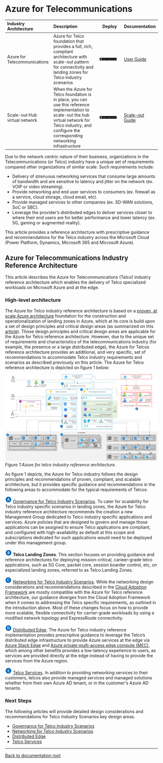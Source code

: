 # Azure for Telecommunications

| Industry Architecture | Description | Deploy | Documentation
|:----------------------|:------------|--------|--------------|
| Azure for Telecommunications | Azure for Telco foundation that provides a full, rich, compliant architecture with scale-out pattern for connectivity and landing zones for Telco industry scenarios |[![Deploy To Microsoft Cloud](../docs/deploytomicrosoftcloud.svg)](https://aka.ms/afoRI) | [User Guide](./referenceImplementation/readme.md)
| Scale-out Hub virtual network | When the Azure for Telco foundation is in place, you can use this reference implementation to scale-out the hub virtual network for Telco industry, and configure the corresponding networking infrastructure |[![Deploy To Microsoft Cloud](../docs/deploytomicrosoftcloud.svg)](https://aka.ms/afoScaleOut) | [Scale-out Guide](./referenceImplementation/readme.md)

Due to the network centric nature of their business, organizations in the Telecommunications (or Telco) industry have a unique set of requirements compared other organizations of similar scale. Such requirements include:

* Delivery of strenuous networking services that consume large amounts of bandwidth and are sensitive to latency and jitter on the network (ex. VOIP or video streaming).
* Provide networking and end user services to consumers (ex. firewall as a service, cloud storage, cloud email, etc).
* Provide managed services to other companies (ex. SD-WAN solutions, SoC or SBC).
* Leverage the provider’s distributed edges to deliver services closer to where their end users are for better performance and lower latency (ex. 5G, gaming or augmented reality).

This article provides a reference architecture with prescriptive guidance and recommendations for the Telco industry across the Microsoft Cloud (Power Platform, Dynamics, Microsoft 365 and Microsoft Azure).

## Azure for Telecommunications Industry Reference Architecture

This article describes the Azure for Telecommunications (Telco) industry reference architecture which enables the delivery of Telco specialized workloads on Microsoft Azure and at the edge.

### High-level architecture

The Azure for Telco industry reference architecture is based on a [proven, at scale Azure architecture](https://docs.microsoft.com/azure/cloud-adoption-framework/ready/enterprise-scale/architecture) foundation for the construction and operationalization of landing zones in Azure, which at its core is build upon a set of design principles and critical design areas (as summarized on this [article](../foundations/azure/README.md)). Those design principles and critical design areas are applicable for the Azure for Telco reference architecture. However, due to the unique set of requirements and characteristics of the telecommunications industry (for example, the presence or a large distributed edge), the Azure for Telcos reference architecture provides an additional, and very specific, set of recommendations to accommodate Telco industry requirements and scenarios as described previously on this article. The Azure for Telco reference architecture is depicted on figure 1 below:

![Azure for Telco industry reference architecture](./docs/telco-industry-reference-architecture.png)
_Figure 1:Azure for telco industry reference architecture._

As figure 1 depicts, the Azure for Telco industry follows the design principles and recommendations of proven, compliant, and scalable architecture, but it provides specific guidance and recommendations in the following areas to accommodate for the typical requirements of Telcos:

![The letter A](./docs/a.png) [Governance for Telco Industry Scenarios](./docs/telco-governance.md). To cater for scalability for Telco industry specific scenarios in landing zones, the Azure for Telco industry reference architecture recommends the creation a new Management Group dedicated to Telco industry specific applications and services. Azure policies that are designed to govern and manage those applications can be assigned to ensure Telco applications are compliant, and configured with high-availability as default at this scope and subscriptions dedicated for such applications would need to be deployed under this management group.

![The letter B](./docs/b.png) **Telco Landing Zones**. This section focuses on providing guidance and reference architectures for deploying mission-critical, carieer-grade telco applications, such as 5G Core, packet core, session boarder control, etc, on especialized landing zones, referred to as Telco Landing Zones.

![The letter C](./docs/c.png) [Networking for Telco Industry Scenarios](./docs/telco-networking.md). While the networking design considerations and recommendations described in the [Cloud Adoption Framework](https://docs.microsoft.com/azure/cloud-adoption-framework/ready/enterprise-scale/architecture) are mostly compatible with the Azure for Telco reference architecture, our guidance diverges from the Cloud Adoption Framework when it comes to addressing the Telco specific requirements, as outlined in the introduction above.  Most of these changes focus on how to provide more scalable, flexible connectivity for carrier-grade workloads by using a modified network topology and ExpressRoute connectivity.

![The letter D](./docs/d.png) [Distributed Edge](./docs/telco-edge.md). The Azure for Telco industry reference implementation provides prescriptive guidance to leverage the Telco’s distributed edge infrastructure to provide Azure services at the edge via [Azure Stack Edge](https://docs.microsoft.com/azure/databox-online/) and [Azure private multi-access edge compute (MEC)](https://docs.microsoft.com/azure/private-multi-access-edge-compute-mec/overview), which among other benefits provides a low-latency experience to users, as services are provided directly at the edge instead of having to provide the services from the Azure region.

![The letter E](./docs/e.png) [Telco Services](./solutions/mgmtOptions/readme.md). In addition to providing networking services to their customers, telcos also provide managed services and managed solutions whether from their own Azure AD tenant, or in the customer's Azure AD tenants.

### Next Steps
The following articles will provide detailed design considerations and recommendations for Telco Industry Scenarios key design areas.

* [Governance for Telco Industry Scenarios](./docs/telco-governance.md)
* [Networking for Telco Industry Scenarios](./docs/telco-networking.md)
* [Distributed Edge](./docs/telco-edge.md)
* [Telco Services](./solutions/mgmtOptions/readme.md)

---

[Back to documentation root](../README.md)